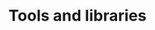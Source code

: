 ---
id: tools-and-libraries
title: Tools and libraries
sidebar_label: Tools and libraries
sidebar_position: 3
tags: [aibuddies, Getting Started, Tools and libraries]
---